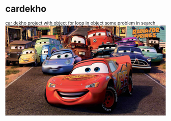 # cardekho
 car dekho project with object
 for loop in object 
 some problem in search
 ![cars](cars.jpg)




